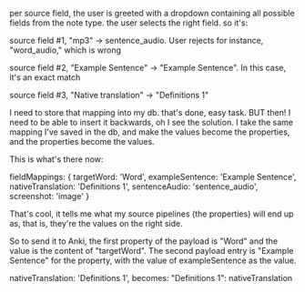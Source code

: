 per source field, the user is greeted with a dropdown containing all possible fields from the note type. the user selects the right field. so it's:

source field #1, "mp3" -> sentence_audio. User rejects for instance, "word_audio," which is wrong

source field #2, "Example Sentence" -> "Example Sentence". In this case, it's an exact match

source field #3, "Native translation" -> "Definitions 1"

I need to store that mapping into my db. that's done, easy task. BUT then! I need to be able to insert it backwards, oh I see the solution. I take the same mapping I've saved in the db, and make the values become the properties, and the properties become the values.

This is what's there now:

fieldMappings: {
targetWord: 'Word',
exampleSentence: 'Example Sentence',
nativeTranslation: 'Definitions 1',
sentenceAudio: 'sentence_audio',
screenshot: 'image'
}

That's cool, it tells me what my source pipelines (the properties) will end up as, that is, they're the values on the right side.

So to send it to Anki, the first property of the payload is "Word" and the value is the content of "targetWord". The second payload entry is "Example Sentence" for the property, with the value of exampleSentence as the value.

nativeTranslation: 'Definitions 1', becomes: "Definitions 1": nativeTranslation
